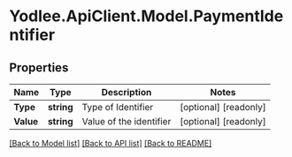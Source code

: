 # Yodlee.ApiClient.Model.PaymentIdentifier

## Properties

Name | Type | Description | Notes
------------ | ------------- | ------------- | -------------
**Type** | **string** | Type of Identifier | [optional] [readonly] 
**Value** | **string** | Value of the identifier | [optional] [readonly] 

[[Back to Model list]](../README.md#documentation-for-models) [[Back to API list]](../README.md#documentation-for-api-endpoints) [[Back to README]](../README.md)

